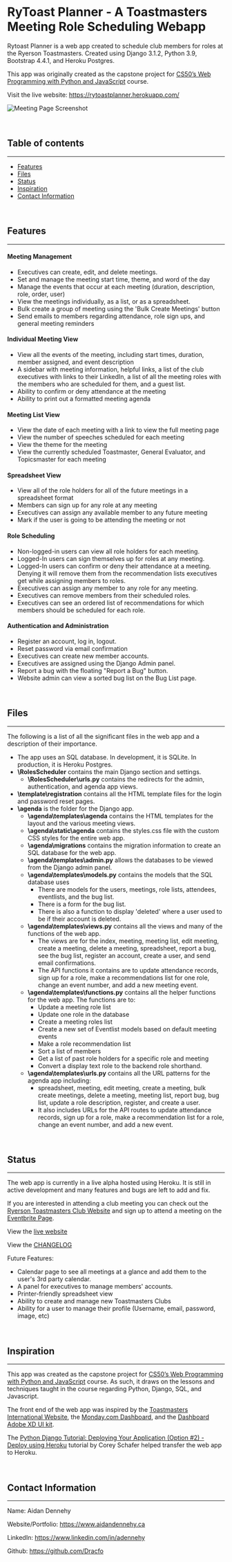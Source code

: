# RyToast Planner - A Toastmasters Meeting Role Scheduling Webapp
Rytoast Planner is a web app created to schedule club members for roles at the Ryerson Toastmasters. Created using Django 3.1.2, Python 3.9, Bootstrap 4.4.1, and Heroku Postgres.

This app was originally created as the capstone project for [CS50’s Web Programming with Python and JavaScript](https://cs50.harvard.edu/web/2020/) course.

Visit the live website: https://rytoastplanner.herokuapp.com/

![Meeting Page Screenshot](/meeting_page.PNG)



<br>

## Table of contents
---
- [Features](#features)
- [Files](#files)
- [Status](#status)
- [Inspiration](#inspiration)
- [Contact Information](#contact-information)



<br>

## Features
---
#### Meeting Management
- Executives can create, edit, and delete meetings.
- Set and manage the meeting start time, theme, and word of the day
- Manage the events that occur at each meeting (duration, description, role, order, user)
- View the meetings individually, as a list, or as a spreadsheet.
- Bulk create a group of meeting using the 'Bulk Create Meetings' button
- Send emails to members regarding attendance, role sign ups, and general meeting reminders

#### Individual Meeting View
- View all the events of the meeting, including start times, duration, member assigned, and event description
- A sidebar with meeting information, helpful links, a list of the club executives with links to their LinkedIn, a list of all the meeting roles with the members who are scheduled for them, and a guest list.
- Ability to confirm or deny attendance at the meeting
- Ability to print out a formatted meeting agenda

#### Meeting List View
- View the date of each meeting with a link to view the full meeting page
- View the number of speeches scheduled for each meeting
- View the theme for the meeting
- View the currently scheduled Toastmaster, General Evaluator, and Topicsmaster for each meeting

#### Spreadsheet View
- View all of the role holders for all of the future meetings in a spreadsheet format
- Members can sign up for any role at any meeting
- Executives can assign any available member to any future meeting
- Mark if the user is going to be attending the meeting or not

#### Role Scheduling
- Non-logged-in users can view all role holders for each meeting.
- Logged-In users can sign themselves up for roles at any meeting.
- Logged-In users can confirm or deny their attendance at a meeting. Denying it will remove them from the recommendation lists executives get while assigning members to roles.
- Executives can assign any member to any role for any meeting.
- Executives can remove members from their scheduled roles.
- Executives can see an ordered list of recommendations for which members should be scheduled for each role.

#### Authentication and Administration
- Register an account, log in, logout.
- Reset password via email confirmation
- Executives can create new member accounts.
- Executives are assigned using the Django Admin panel.
- Report a bug with the floating "Report a Bug" button.
- Website admin can view a sorted bug list on the Bug List page.



<br>

## Files
---
The following is a list of all the significant files in the web app and a description of their importance.
- The app uses an SQL database. In development, it is SQLite. In production, it is Heroku Postgres.
- **\RolesScheduler** contains the main Django section and settings.
    - **\RolesScheduler\urls.py** contains the redirects for the admin, authentication, and agenda app views.
- **\template\registration** contains all the HTML template files for the login and password reset pages.
- **\agenda** is the folder for the Django app.
    - **\agenda\templates\agenda** contains the HTML templates for the layout and the various meeting views.
    - **\agenda\static\agenda** contains the styles.css file with the custom CSS styles for the entire web app.
    - **\agenda\migrations** contains the migration information to create an SQL database for the web app.
    - **\agenda\templates\admin.py** allows the databases to be viewed from the Django admin panel.
    - **\agenda\templates\models.py** contains the models that the SQL database uses
        - There are models for the users, meetings, role lists, attendees, eventlists, and the bug list.
        - There is a form for the bug list.
        - There is also a function to display 'deleted' where a user used to be if their account is deleted.
    - **\agenda\templates\views.py** contains all the views and many of the functions of the web app.
        - The views are for the index, meeting, meeting list, edit meeting, create a meeting, delete a meeting, spreadsheet, report a bug, see the bug list, register an account, create a user, and send email confirmations.
        - The API functions it contains are to update attendance records, sign up for a role, make a recommendations list for one role, change an event number, and add a new meeting event.
    - **\agenda\templates\functions.py** contains all the helper functions for the web app. The functions are to:
        - Update a meeting role list
        - Update one role in the database
        - Create a meeting roles list
        - Create a new set of Eventlist models based on default meeting events
        - Make a role recommendation list
        - Sort a list of members
        - Get a list of past role holders for a specific role and meeting
        - Convert a display text role to the backend role shorthand.
    - **\agenda\templates\urls.py** contains all the URL patterns for the agenda app including:
        - spreadsheet, meeting, edit meeting, create a meeting, bulk create meetings, delete a meeting, meeting list, report bug, bug list, update a role description, register, and create a user.
        - It also includes URLs for the API routes to update attendance records, sign up for a role, make a recommendation list for a role, change an event number, and add a new event.



<br>

## Status
---
The web app is currently in a live alpha hosted using Heroku. It is still in active development and many features and bugs are left to add and fix.

If you are interested in attending a club meeting you can check out the [Ryerson Toastmasters Club Website](https://www.ryersontoastmasters.ca/) and sign up to attend a meeting on the [Eventbrite Page](https://www.eventbrite.ca/e/the-ryerson-toastmasters-weekly-membership-meeting-tickets-110513236064).

View the [live website](https://rytoastplanner.herokuapp.com/)

View the [CHANGELOG](CHANGELOG.md)

Future Features:
- Calendar page to see all meetings at a glance and add them to the user's 3rd party calendar.
- A panel for executives to manage members' accounts.
- Printer-friendly spreadsheet view
- Ability to create and manage new Toastmasters Clubs
- Ability for a user to manage their profile (Username, email, password, image, etc)



<br>

## Inspiration
---
This app was created as the capstone project for [CS50’s Web Programming with Python and JavaScript](https://cs50.harvard.edu/web/2020/) course. As such, it draws on the lessons and techniques taught in the course regarding Python, Django, SQL, and Javascript.

The front end of the web app was inspired by the [Toastmasters International Website](https://www.toastmasters.org/), the [Monday.com Dashboard](https://www.monday.com), and the [Dashboard Adobe XD UI kit](https://www.adobe.com/products/xd/features/ui-kits.html).

The [Python Django Tutorial: Deploying Your Application (Option #2) - Deploy using Heroku](https://youtu.be/6DI_7Zja8Zc) tutorial by Corey Schafer helped transfer the web app to Heroku.



<br>

## Contact Information
---
Name: Aidan Dennehy

Website/Portfolio: https://www.aidandennehy.ca

LinkedIn: https://www.linkedin.com/in/adennehy

Github: https://github.com/Dracfo